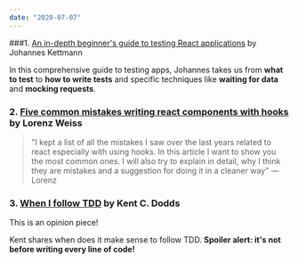 ```yaml
---
date: "2020-07-07"
---
```


###1. [An in-depth beginner's guide to testing React applications](https://jkettmann.com/beginners-guide-to-testing-react/) by Johannes Kettmann

In this comprehensive guide to testing apps, Johannes takes us from **what to test** to **how to write tests** and specific techniques like **waiting for data** and **mocking requests**.

### 2. [Five common mistakes writing react components with hooks](https://www.lorenzweiss.de/common_mistakes_react_hooks/) by Lorenz Weiss

> "I kept a list of all the mistakes I saw over the last years related to react especially with using hooks. In this article I want to show you the most common ones. I will also try to explain in detail, why I think they are mistakes and a suggestion for doing it in a cleaner way" — Lorenz

### 3. [When I follow TDD](https://kentcdodds.com/blog/when-i-follow-tdd) by Kent C. Dodds

This is an opinion piece!

Kent shares when does it make sense to follow TDD. **Spoiler alert: it's not before writing every line of code!**
